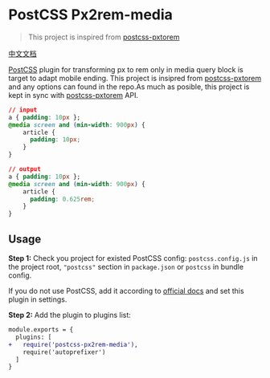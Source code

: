 # PostCSS Px2rem-media

> This project is inspired from [postcss-pxtorem](https://github.com/cuth/postcss-pxtorem)

[中文文档](https://github.com/cuth/postcss-pxtorem/README.CN.md)

[PostCSS] plugin for transforming px to rem only in media query block is target to adapt mobile ending. This project is insipred from [postcss-pxtorem](https://github.com/cuth/postcss-pxtorem) and any options can found in the repo.As much as posible, this project is kept in sync with  [postcss-pxtorem](https://github.com/cuth/postcss-pxtorem)  API.

[PostCSS]: https://github.com/postcss/postcss

```css
// input
a { padding: 10px };
@media screen and (min-width: 900px) {
    article {
      padding: 10px;
    }
}
```

```css
// output
a { padding: 10px };
@media screen and (min-width: 900px) {
    article {
      padding: 0.625rem;
    }
}
```

## Usage

**Step 1:** Check you project for existed PostCSS config: `postcss.config.js`
in the project root, `"postcss"` section in `package.json`
or `postcss` in bundle config.

If you do not use PostCSS, add it according to [official docs]
and set this plugin in settings.

**Step 2:** Add the plugin to plugins list:

```diff
module.exports = {
  plugins: [
+   require('postcss-px2rem-media'),
    require('autoprefixer')
  ]
}
```

[official docs]: https://github.com/postcss/postcss#usage
